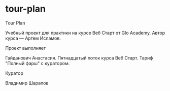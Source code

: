 # tour-plan
Tour Plan

Учебный проект для практики на курсе Веб Старт от Glo Academy. Автор курса — Артем Исламов.


Проект выполняет

Гайданович Анастасия. Пятнадцатый поток курса Веб Старт. Тариф "Полный фарш" с куратором.


Куратор

Владимир Шарапов
